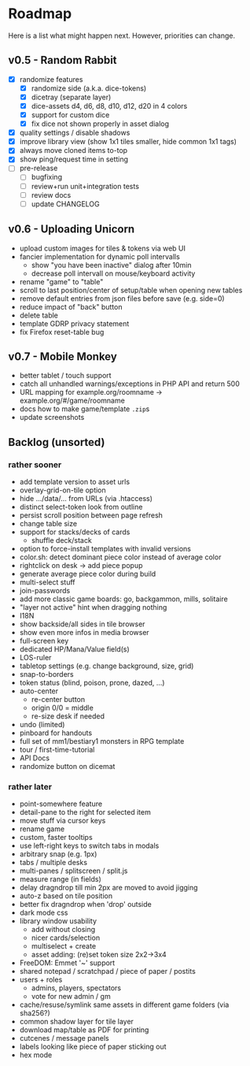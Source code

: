 # Roadmap

Here is a list what might happen next. However, priorities can change.

## v0.5 - Random Rabbit

* [X] randomize features
  * [X] randomize side (a.k.a. dice-tokens)
  * [X] dicetray (separate layer)
  * [X] dice-assets d4, d6, d8, d10, d12, d20 in 4 colors
  * [X] support for custom dice
  * [X] fix dice not shown properly in asset dialog
* [X] quality settings / disable shadows
* [X] improve library view (show 1x1 tiles smaller, hide common 1x1 tags)
* [X] always move cloned items to-top
* [X] show ping/request time in setting
* [ ] pre-release
  * [ ] bugfixing
  * [ ] review+run unit+integration tests
  * [ ] review docs
  * [ ] update CHANGELOG

## v0.6 - Uploading Unicorn

* upload custom images for tiles & tokens via web UI
* fancier implementation for dynamic poll intervalls
  * show "you have been inactive" dialog after 10min
  * decrease poll intervall on mouse/keyboard activity
* rename "game" to "table"
* scroll to last position/center of setup/table when opening new tables
* remove default entries from json files before save (e.g. side=0)
* reduce impact of "back" button
* delete table
* template GDRP privacy statement
* fix Firefox reset-table bug

## v0.7 - Mobile Monkey

* better tablet / touch support
* catch all unhandled warnings/exceptions in PHP API and return 500
* URL mapping for example.org/roomname -> example.org/#/game/roomname
* docs how to make game/template `.zip`s
* update screenshots

## Backlog (unsorted)

### rather sooner

* add template version to asset urls
* overlay-grid-on-tile option
* hide .../data/... from URLs (via .htaccess)
* distinct select-token look from outline
* persist scroll position between page refresh
* change table size
* support for stacks/decks of cards
  * shuffle deck/stack
* option to force-install templates with invalid versions
* color.sh: detect dominant piece color instead of average color
* rightclick on desk -> add piece popup
* generate average piece color during build
* multi-select stuff
* join-passwords
* add more classic game boards: go, backgammon, mills, solitaire
* "layer not active" hint when dragging nothing
* I18N
* show backside/all sides in tile browser
* show even more infos in media browser
* full-screen key
* dedicated HP/Mana/Value field(s)
* LOS-ruler
* tabletop settings (e.g. change background, size, grid)
* snap-to-borders
* token status (blind, poison, prone, dazed, ...)
* auto-center
  * re-center button
  * origin 0/0 = middle
  * re-size desk if needed
* undo (limited)
* pinboard for handouts
* full set of mm1/bestiary1 monsters in RPG template
* tour / first-time-tutorial
* API Docs
* randomize button on dicemat

### rather later

* point-somewhere feature
* detail-pane to the right for selected item
* move stuff via cursor keys
* rename game
* custom, faster tooltips
* use left-right keys to switch tabs in modals
* arbitrary snap (e.g. 1px)
* tabs / multiple desks
* multi-panes / splitscreen / split.js
* measure range (in fields)
* delay dragndrop till min 2px are moved to avoid jigging
* auto-z based on tile position
* better fix dragndrop when 'drop' outside
* dark mode css
* library window usability
  * add without closing
  * nicer cards/selection
  * multiselect + create
  * asset adding: (re)set token size 2x2->3x4
* FreeDOM: Emmet '~' support
* shared notepad / scratchpad / piece of paper / postits
* users + roles
  * admins, players, spectators
  * vote for new admin / gm
* cache/resuse/symlink same assets in different game folders (via sha256?)
* common shadow layer for tile layer
* download map/table as PDF for printing
* cutcenes / message panels
* labels looking like piece of paper sticking out
* hex mode
